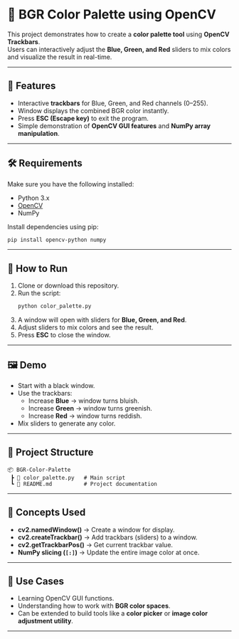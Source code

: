 # 🎨 BGR Color Palette using OpenCV

This project demonstrates how to create a **color palette tool** using **OpenCV Trackbars**.  
Users can interactively adjust the **Blue, Green, and Red** sliders to mix colors and visualize the result in real-time.

---

## 📌 Features
- Interactive **trackbars** for Blue, Green, and Red channels (0–255).
- Window displays the combined BGR color instantly.
- Press **ESC (Escape key)** to exit the program.
- Simple demonstration of **OpenCV GUI features** and **NumPy array manipulation**.

---

## 🛠️ Requirements
Make sure you have the following installed:
- Python 3.x
- [OpenCV](https://pypi.org/project/opencv-python/)  
- NumPy  

Install dependencies using pip:
```bash
pip install opencv-python numpy
```

---

## 🚀 How to Run
1. Clone or download this repository.  
2. Run the script:
   ```bash
   python color_palette.py
   ```
3. A window will open with sliders for **Blue, Green, and Red**.  
4. Adjust sliders to mix colors and see the result.  
5. Press **ESC** to close the window.

---

## 🖼️ Demo
- Start with a black window.
- Use the trackbars:
  - Increase **Blue** → window turns bluish.  
  - Increase **Green** → window turns greenish.  
  - Increase **Red** → window turns reddish.  
- Mix sliders to generate any color.

---

## 📂 Project Structure
```
📦 BGR-Color-Palette
 ┣ 📜 color_palette.py   # Main script
 ┗ 📜 README.md          # Project documentation
```

---

## 📖 Concepts Used
- **cv2.namedWindow()** → Create a window for display.  
- **cv2.createTrackbar()** → Add trackbars (sliders) to a window.  
- **cv2.getTrackbarPos()** → Get current trackbar value.  
- **NumPy slicing (`[:]`)** → Update the entire image color at once.  

---

## 🎯 Use Cases
- Learning OpenCV GUI functions.  
- Understanding how to work with **BGR color spaces**.  
- Can be extended to build tools like a **color picker** or **image color adjustment utility**.

---

